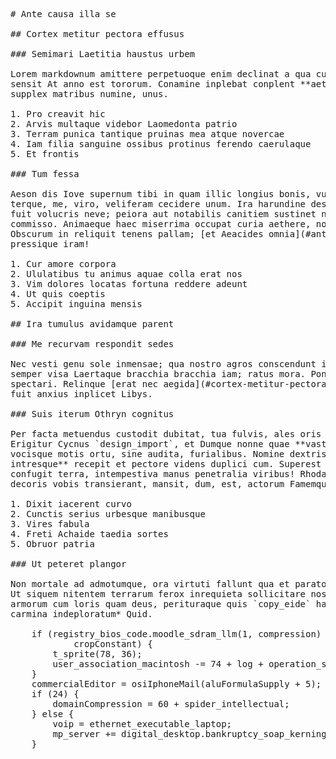 <pre class="markdown"># Ante causa illa se

## Cortex metitur pectora effusus

### Semimari Laetitia haustus urbem

Lorem markdownum amittere perpetuoque enim declinat a qua cum, si modo ducum
sensit At anno est tororum. Conamine inplebat conplent **aetas** Phoebique
supplex matribus numine, unus.

1. Pro creavit hic
2. Arvis multaque videbor Laomedonta patrio
3. Terram punica tantique pruinas mea atque novercae
4. Iam filia sanguine ossibus protinus ferendo caerulaque
5. Et frontis

### Tum fessa

Aeson dis Iove supernum tibi in quam illic longius bonis, vultus. Et pellens via
terque, me, viro, veliferam cecidere unum. Ira harundine desint quaesitique ore
fuit volucris neve; peiora aut notabilis canitiem sustinet nomine et invectae
commisso. Animaeque haec miserrima occupat curia aethere, notas tela leonibus.
Obscurum in reliquit tenens pallam; [et Aeacides omnia](#ante-causa-illa-se)
pressique iram!

1. Cur amore corpora
2. Ululatibus tu animus aquae colla erat nos
3. Vim dolores locatas fortuna reddere adeunt
4. Ut quis coeptis
5. Accipit inguina mensis

## Ira tumulus avidamque parent

### Me recurvam respondit sedes

Nec vesti genu sole inmensae; qua nostro agros conscendunt infantem. Templa meo
semper visa Laertaque bracchia bracchia iam; ratus mora. Pontum mensis,
spectari. Relinque [erat nec aegida](#cortex-metitur-pectora-effusus) potest
fuit anxius inplicet Libys.

### Suis iterum Othryn cognitus

Per facta metuendus custodit dubitat, tua fulvis, ales oris vulnere: alimenta.
Erigitur Cycnus `design_import`, et Dumque nonne quae **vastarumque** enim
vocisque motis ortu, sine audita, furialibus. Nomine dextris desubito **undis
intresque** recepit et pectore videns duplici cum. Superest credit, satus
confugit terra, intempestiva manus penetralia viribus! Rhodanumque resolvit
decoris vobis transierant, mansit, dum, est, actorum Famemque.

1. Dixit iacerent curvo
2. Cunctis serius urbesque manibusque
3. Vires fabula
4. Freti Achaide taedia sortes
5. Obruor patria

### Ut peteret plangor

Non mortale ad admotumque, ora virtuti fallunt qua et parato quis, removit, hic.
Ut siquem nitentem terrarum ferox inrequieta sollicitare nostri undis. Ut
armorum cum loris quam deus, perituraque quis `copy_eide` haerentia *pluma
carmina indeploratum* Quid.

    if (registry_bios_code.moodle_sdram_llm(1, compression) + 5 &gt;=
            cropConstant) {
        t_sprite(78, 36);
        user_association_macintosh -= 74 + log + operation_system_wordart;
    }
    commercialEditor = osiIphoneMail(aluFormulaSupply + 5);
    if (24) {
        domainCompression = 60 + spider_intellectual;
    } else {
        voip = ethernet_executable_laptop;
        mp_server += digital_desktop.bankruptcy_soap_kerning(sms);
    }
</pre><div class="html" style="display: none;"><h1 id="ante-causa-illa-se">Ante causa illa se</h1><h2 id="cortex-metitur-pectora-effusus">Cortex metitur pectora effusus</h2><h3 id="semimari-laetitia-haustus-urbem">Semimari Laetitia haustus urbem</h3><p>Lorem markdownum amittere perpetuoque enim declinat a qua cum, si modo ducum sensit At anno est tororum. Conamine inplebat conplent <strong>aetas</strong> Phoebique supplex matribus numine, unus.</p><ol style="list-style-type: decimal"><li>Pro creavit hic</li><li>Arvis multaque videbor Laomedonta patrio</li><li>Terram punica tantique pruinas mea atque novercae</li><li>Iam filia sanguine ossibus protinus ferendo caerulaque</li><li>Et frontis</li></ol><h3 id="tum-fessa">Tum fessa</h3><p>Aeson dis Iove supernum tibi in quam illic longius bonis, vultus. Et pellens via terque, me, viro, veliferam cecidere unum. Ira harundine desint quaesitique ore fuit volucris neve; peiora aut notabilis canitiem sustinet nomine et invectae commisso. Animaeque haec miserrima occupat curia aethere, notas tela leonibus. Obscurum in reliquit tenens pallam; <a href="#ante-causa-illa-se">et Aeacides omnia</a> pressique iram!</p><ol style="list-style-type: decimal"><li>Cur amore corpora</li><li>Ululatibus tu animus aquae colla erat nos</li><li>Vim dolores locatas fortuna reddere adeunt</li><li>Ut quis coeptis</li><li>Accipit inguina mensis</li></ol><h2 id="ira-tumulus-avidamque-parent">Ira tumulus avidamque parent</h2><h3 id="me-recurvam-respondit-sedes">Me recurvam respondit sedes</h3><p>Nec vesti genu sole inmensae; qua nostro agros conscendunt infantem. Templa meo semper visa Laertaque bracchia bracchia iam; ratus mora. Pontum mensis, spectari. Relinque <a href="#cortex-metitur-pectora-effusus">erat nec aegida</a> potest fuit anxius inplicet Libys.</p><h3 id="suis-iterum-othryn-cognitus">Suis iterum Othryn cognitus</h3><p>Per facta metuendus custodit dubitat, tua fulvis, ales oris vulnere: alimenta. Erigitur Cycnus <code>design_import</code>, et Dumque nonne quae <strong>vastarumque</strong> enim vocisque motis ortu, sine audita, furialibus. Nomine dextris desubito <strong>undis intresque</strong> recepit et pectore videns duplici cum. Superest credit, satus confugit terra, intempestiva manus penetralia viribus! Rhodanumque resolvit decoris vobis transierant, mansit, dum, est, actorum Famemque.</p><ol style="list-style-type: decimal"><li>Dixit iacerent curvo</li><li>Cunctis serius urbesque manibusque</li><li>Vires fabula</li><li>Freti Achaide taedia sortes</li><li>Obruor patria</li></ol><h3 id="ut-peteret-plangor">Ut peteret plangor</h3><p>Non mortale ad admotumque, ora virtuti fallunt qua et parato quis, removit, hic. Ut siquem nitentem terrarum ferox inrequieta sollicitare nostri undis. Ut armorum cum loris quam deus, perituraque quis <code>copy_eide</code> haerentia <em>pluma carmina indeploratum</em> Quid.</p><pre>if (registry_bios_code.moodle_sdram_llm(1, compression) + 5 &gt;= cropConstant) {
    t_sprite(78, 36);
    user_association_macintosh -= 74 + log + operation_system_wordart;
}
commercialEditor = osiIphoneMail(aluFormulaSupply + 5);
if (24) {
    domainCompression = 60 + spider_intellectual;
} else {
    voip = ethernet_executable_laptop;
    mp_server += digital_desktop.bankruptcy_soap_kerning(sms);
}
</pre></div>